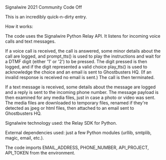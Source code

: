 Signalwire 2021 Community Code Off

This is an incredibly quick-n-dirty entry.

How it works:

The code uses the Signalwire Python Relay API. It listens for incoming
voice calls and text messages.

If a voice call is received, the call is answered, some minor details
about the call are logged, and prompt_tts() is used to play the
instructions and wait for a DTMF digit (either '1' or '2') to be
pressed. The digit pressed is then logged, and if the digit represented
a valid choice play_tts() is used to acknowledge the choice and an email
is sent to Ghostbusters HQ. (If an invalid response is received no email
is sent.) The call is then terminated.

If a text message is received, some details about the message are logged and
a reply is sent to the incoming phone number. The message payload is then examined
for any media files, just in case a photo or video was sent. The media files
are downloaded to temporary files, renamed if they're detected as jpeg or html files,
then attached to an email sent to Ghostbusters HQ.

Signalwire technology used: the Relay SDK for Python.

External dependencies used: just a few Python modules (urllib, smtplib,
magic, email, etc.).

The code imports EMAIL_ADDRESS, PHONE_NUMBER, API_PROJECT, API_TOKEN
from the environment.
